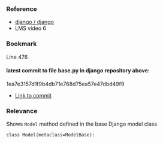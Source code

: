 ### Reference
-  [django / django](https://github.com/django/django/blob/main/django/db/models/base.py)
- LMS video 6

### Bookmark
Line 476
#### latest commit to file base.py in django repository above:
1ea7e3157d1f9b4db71e768d75ea57e47dbd49f9

- [Link to commit](https://github.com/django/django/commit/1ea7e3157d1f9b4db71e768d75ea57e47dbd49f9)

### Relevance

Shows `Model` method defined in the base Django model class

```
class Model(metaclass=ModelBase):
```

